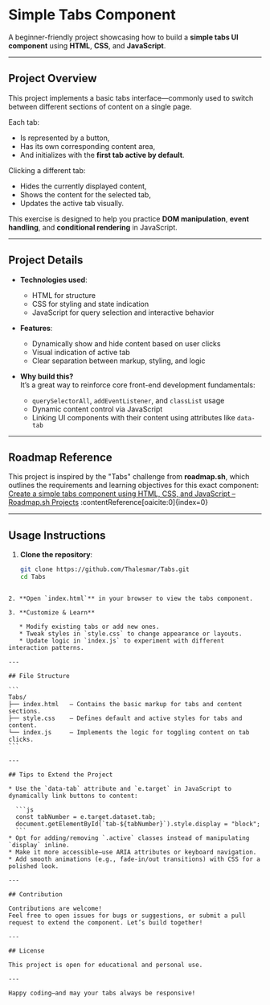 # Simple Tabs Component

A beginner-friendly project showcasing how to build a **simple tabs UI component** using **HTML**, **CSS**, and **JavaScript**.

---

## Project Overview

This project implements a basic tabs interface—commonly used to switch between different sections of content on a single page.

Each tab:
- Is represented by a button,
- Has its own corresponding content area,
- And initializes with the **first tab active by default**.

Clicking a different tab:
- Hides the currently displayed content,
- Shows the content for the selected tab,
- Updates the active tab visually.

This exercise is designed to help you practice **DOM manipulation**, **event handling**, and **conditional rendering** in JavaScript.

---

## Project Details

- **Technologies used**:
  - HTML for structure
  - CSS for styling and state indication
  - JavaScript for query selection and interactive behavior

- **Features**:
  - Dynamically show and hide content based on user clicks
  - Visual indication of active tab
  - Clear separation between markup, styling, and logic

- **Why build this?**  
  It’s a great way to reinforce core front-end development fundamentals:
  - `querySelectorAll`, `addEventListener`, and `classList` usage
  - Dynamic content control via JavaScript
  - Linking UI components with their content using attributes like `data-tab`

---

## Roadmap Reference

This project is inspired by the "Tabs" challenge from **roadmap.sh**, which outlines the requirements and learning objectives for this exact component:  
[Create a simple tabs component using HTML, CSS, and JavaScript – Roadmap.sh Projects](https://roadmap.sh/projects/simple-tabs) :contentReference[oaicite:0]{index=0}

---

## Usage Instructions

1. **Clone the repository**:
   ```sh
   git clone https://github.com/Thalesmar/Tabs.git
   cd Tabs
````

2. **Open `index.html`** in your browser to view the tabs component.

3. **Customize & Learn**

   * Modify existing tabs or add new ones.
   * Tweak styles in `style.css` to change appearance or layouts.
   * Update logic in `index.js` to experiment with different interaction patterns.

---

## File Structure

```
Tabs/
├── index.html   — Contains the basic markup for tabs and content sections.
├── style.css    — Defines default and active styles for tabs and content.
└── index.js     — Implements the logic for toggling content on tab clicks.
```

---

## Tips to Extend the Project

* Use the `data-tab` attribute and `e.target` in JavaScript to dynamically link buttons to content:

  ```js
  const tabNumber = e.target.dataset.tab;
  document.getElementById(`tab-${tabNumber}`).style.display = "block";
  ```
* Opt for adding/removing `.active` classes instead of manipulating `display` inline.
* Make it more accessible—use ARIA attributes or keyboard navigation.
* Add smooth animations (e.g., fade-in/out transitions) with CSS for a polished look.

---

## Contribution

Contributions are welcome!
Feel free to open issues for bugs or suggestions, or submit a pull request to extend the component. Let’s build together!

---

## License

This project is open for educational and personal use.

---

Happy coding—and may your tabs always be responsive!
